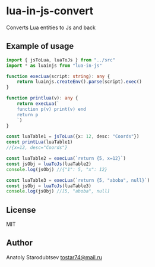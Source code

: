 # lua-in-js-convert
Converts Lua entities to Js and back


## Example of usage
```typescript
import { jsToLua, luaToJs } from "../src"
import * as luainjs from "lua-in-js"

function execLua(script: string): any {
    return luainjs.createEnv().parse(script).exec()
}

function printlua(v): any {
    return execLua(`
    function p(v) print(v) end
    return p
    `)
}

const luaTable1 = jsToLua({x: 12, desc: "Coords"})
const printLua(luaTable1)
//{x=12, desc="Coords"}

const luaTable2 = execLua(`return {5, x=12}`)
const jsObj = luaToJs(luaTable2)
console.log(jsObj) //{"1": 5, "x": 12}

const luaTable3 = execLua(`return {5, "aboba", null}`)
const jsObj = luaToJs(luaTable3)
console.log(jsObj) //[5, "aboba", null]
```


## License
MIT


## Author
Anatoly Starodubtsev
tostar74@mail.ru